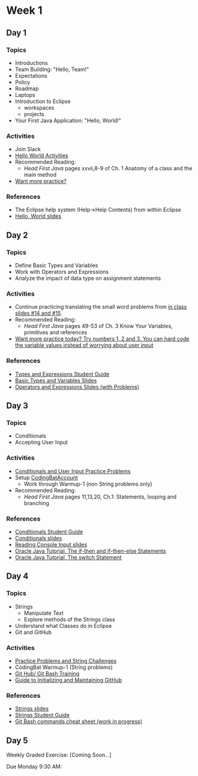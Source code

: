 # Week 1

## Day 1

### Topics

- Introductions
- Team Building: "Hello, Team!"
- Expectations
- Policy
- Roadmap
- Laptops
- Introduction to Eclipse
  - workspaces
  - projects
- Your First Java Application: "Hello, World!"

### Activities

- Join Slack
- [Hello World Activities](https://github.com/WeCanCodeIT/java-exercises/blob/master/fundamentals-practice-problems/hello-world-activities.md)
- Recommended Reading:
  - *Head First Java* pages xxvii,8-9 of Ch. 1 Anatomy of a class and the main method
- [Want more practice?](https://www.w3resource.com/java-exercises/basic/index.php)

### References

- The Eclipse help system (Help->Help Contents) from within Eclipse
- [Hello, World slides](https://wecancodeit.github.io/java-slides/fundamentals/hello-world/)

## Day 2

### Topics

- Define Basic Types and Variables
- Work with Operators and Expressions
- Analyze the impact of data type on assignment statements

### Activities

- Continue practicing translating the small word problems from [in class slides #14 and #15](https://wecancodeit.github.io/java-slides/fundamentals/operators-and-expressions/).
- Recommended Reading:
  - *Head First Java* pages 49-53 of Ch. 3 Know Your Variables, primitives and references
- [Want more practice today? Try numbers 1, 2 and 3. You can hard code the variable values instead of worrying about user input](https://www.w3resource.com/java-exercises/datatypes/index.php)


### References

- [Types and Expressions Student Guide](https://wecancodeit.github.io/java-resources/fundamentals/types-and-expressions/)
- [Basic Types and Variables Slides](https://wecancodeit.github.io/java-slides/fundamentals/basic-types-and-variables/)
- [Operators and Expressions Slides (with Problems)](https://wecancodeit.github.io/java-slides/fundamentals/operators-and-expressions/)



## Day 3

### Topics

- Conditionals
- Accepting User Input

### Activities

- [Conditionals and User Input Practice Problems](https://github.com/WeCanCodeIT/java-exercises/blob/master/fundamentals-practice-problems/conditionals.md)
- Setup [CodingBatAccount](http://codingbat.com/java)
  - Work through Warmup-1 (non String problems only)
- Recommended Reading:
  - *Head First Java* pages 11,13,20, Ch.1: Statements, looping and branching

### References

- [Conditionals Student Guide](https://wecancodeit.github.io/java-resources/fundamentals/conditionals-and-user-input/)
- [Conditionals slides](https://wecancodeit.github.io/java-slides/fundamentals/conditionals/)
- [Reading Console Input slides](https://wecancodeit.github.io/java-slides/fundamentals/reading-console-input/)
- [Oracle Java Tutorial, The if-then and if-then-else Statements](https://docs.oracle.com/javase/tutorial/java/nutsandbolts/if.html)
- [Oracle Java Tutorial, The switch Statement](https://docs.oracle.com/javase/tutorial/java/nutsandbolts/switch.html)

## Day 4

### Topics

- Strings
  - Manipulate Text
  - Explore methods of the Strings class
- Understand what Classes do in Eclipse
- Git and GitHub

### Activities

- [Practice Problems and String Challenges](https://github.com/WeCanCodeIT/java-exercises/blob/master/fundamentals-practice-problems/strings.md)
- CodingBat Warmup-1 (String problems)
- [Git Hub/ Git Bash Training](https://github.com/jlord/git-it-electron)
- [Guide to Initializing and Maintaining GitHub](https://wecancodeit.github.io/java-resources/git/managing-your-repo/)


### References

- [Strings slides](https://wecancodeit.github.io/java-slides/fundamentals/strings/)
- [Strings Student Guide](https://wecancodeit.github.io/java-resources/fundamentals/strings/)
- [Git Bash commands cheat sheet (work in progress)](https://wecancodeit.github.io/java-resources/bash/)


## Day 5

Weekly Graded Exercise: [Coming Soon...]

Due Monday 9:30 AM:


